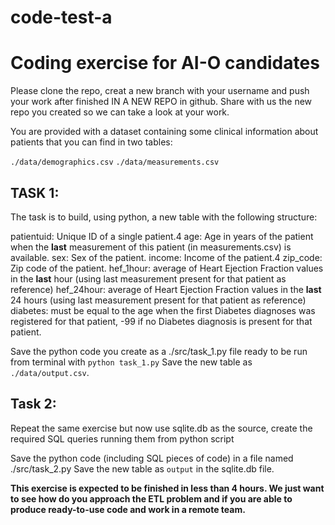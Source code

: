 # code-test-a

# Coding exercise for AI-O candidates

Please clone the repo, creat a new branch with your username and push your work after finished IN A NEW REPO in github.
Share with us the new repo you created so we can take a look at your work.

You are provided with a dataset containing some clinical information about patients that you can find in two tables:

`./data/demographics.csv`
`./data/measurements.csv`

## TASK 1:

The task is to build, using python, a new table with the following structure:

patientuid: Unique ID of a single patient.4
age: Age in years of the patient when the **last** measurement of this patient (in measurements.csv) is available.
sex: Sex of the patient.
income: Income of the patient.4
zip_code: Zip code of the patient.
hef_1hour: average of Heart Ejection Fraction values in the **last** hour (using last measurement present for that patient as reference)
hef_24hour: average of Heart Ejection Fraction values in the **last** 24 hours (using last measurement present for that patient as reference)
diabetes: must be equal to the age when the first Diabetes diagnoses was registered for that patient, -99 if no Diabetes diagnosis is present for that patient.

Save the python code you create as a ./src/task_1.py file ready to be run from terminal with `python task_1.py`
Save the new table as `./data/output.csv`.

## Task 2:

Repeat the same exercise but now use sqlite.db as the source, create the required SQL queries running them from python script

Save the python code (including SQL pieces of code) in a file named ./src/task_2.py
Save the new table as `output` in the sqlite.db file.

**This exercise is expected to be finished in less than 4 hours. We just want to see how do you approach the ETL problem and if you are able to produce ready-to-use code and work in a remote team.**

